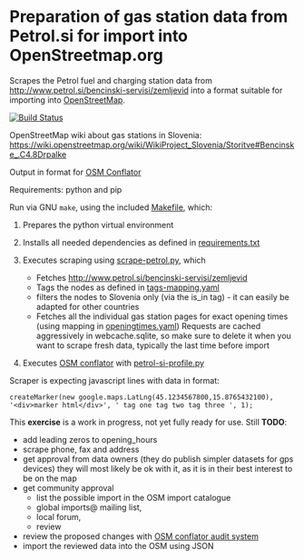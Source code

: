 # Preparation of gas station data from Petrol.si for import into OpenStreetmap.org

Scrapes the Petrol fuel and charging station data from http://www.petrol.si/bencinski-servisi/zemljevid into a format suitable for importing into [OpenStreetMap](https://www.openstreetmap.org).

[![Build Status](https://travis-ci.org/stefanb/petrol-osm-import.svg?branch=master)](https://travis-ci.org/stefanb/petrol-osm-import)

OpenStreetMap wiki about gas stations in Slovenia: https://wiki.openstreetmap.org/wiki/WikiProject_Slovenia/Storitve#Bencinske_.C4.8Drpalke

Output in format for [OSM Conflator](https://wiki.openstreetmap.org/wiki/OSM_Conflator)

Requirements: python and pip

Run via GNU `make`, using the included [Makefile](Makefile), which:
1. Prepares the python virtual environment
2. Installs all needed dependencies as defined in [requirements.txt](requirements.txt)
3. Executes scraping using [scrape-petrol.py](scrape-petrol.py), which
    * Fetches http://www.petrol.si/bencinski-servisi/zemljevid 
    * Tags the nodes as defined in  [tags-mapping.yaml](tags-mapping.yaml)
    * filters the nodes to Slovenia only (via the is_in tag) - it can easily be adapted for other countries
    * Fetches all the individual gas station pages for exact opening times (using mapping in [openingtimes.yaml](openingtimes.yaml))
      Requests are cached aggressively in webcache.sqlite, so make sure to delete it when you want to scrape fresh data, typically the last time before import


4. Executes [OSM conflator](https://wiki.openstreetmap.org/wiki/OSM_Conflator) with [petrol-si-profile.py](petrol-si-profile.py)



Scraper is expecting javascript lines with data in format:

    createMarker(new google.maps.LatLng(45.1234567800,15.8765432100), '<div>marker html</div>', ' tag one tag two tag three ', 1);

This **exercise** is a work in progress, not yet fully ready for use.
Still **TODO**:
* add leading zeros to opening_hours
* scrape phone, fax and address
* get approval from data owners (they do publish simpler datasets for gps devices) they will most likely be ok with it, as it is in their best interest to be on the map
* get community approval 
    * list the possible import in the OSM import catalogue
    * global imports@ mailing list, 
    * local forum, 
    * review
* review the proposed changes with [OSM conflator audit system](https://github.com/mapsme/cf_audit)
* import the reviewed data into the OSM using JSON


